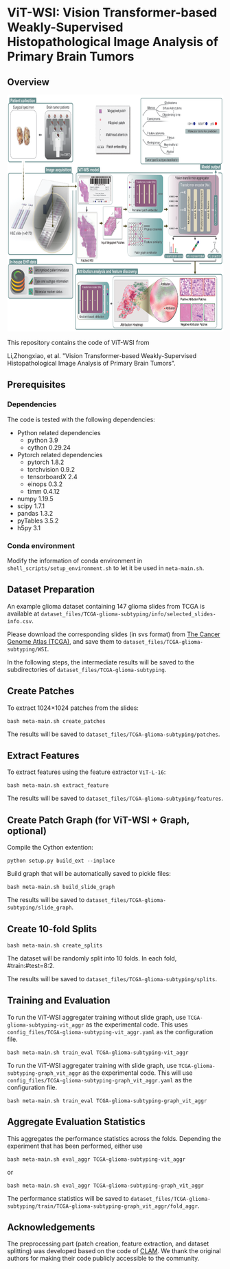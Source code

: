 # ViT-WSI: Vision Transformer-based Weakly-Supervised Histopathological Image Analysis of Primary Brain Tumors 

## Overview
<div align="center">
  <img src="./resources/ViT-WSI.png" width="800" height="550">
</div>

This repository contains the code of ViT-WSI from

Li,Zhongxiao, et al. "Vision Transformer-based Weakly-Supervised Histopathological Image Analysis of Primary Brain Tumors".

## Prerequisites

### Dependencies
The code is tested with the following dependencies:
- Python related dependencies
  - python 3.9
  - cython 0.29.24
- Pytorch related dependencies
  - pytorch 1.8.2
  - torchvision 0.9.2
  - tensorboardX 2.4
  - einops 0.3.2
  - timm 0.4.12
- numpy 1.19.5
- scipy 1.7.1
- pandas 1.3.2
- pyTables 3.5.2
- h5py 3.1

### Conda environment
Modify the information of conda environment in `shell_scripts/setup_environment.sh` to let it be used in `meta-main.sh`.

## Dataset Preparation
An example glioma dataset containing 147 glioma slides from TCGA is available at `dataset_files/TCGA-glioma-subtyping/info/selected_slides-info.csv`.

Please download the corresponding slides (in svs format) from [The Cancer Genome Atlas (TCGA)](https://portal.gdc.cancer.gov/), and save them to `dataset_files/TCGA-glioma-subtyping/WSI`. 

In the following steps, the intermediate results will be saved to the subdirectories of `dataset_files/TCGA-glioma-subtyping`.
## Create Patches
To extract 1024×1024 patches from the slides:
```
bash meta-main.sh create_patches
```
The results will be saved to `dataset_files/TCGA-glioma-subtyping/patches`.
## Extract Features
To extract features using the feature extractor `ViT-L-16`:
```
bash meta-main.sh extract_feature 
```
The results will be saved to `dataset_files/TCGA-glioma-subtyping/features`.
## Create Patch Graph (for ViT-WSI + Graph, optional)
Compile the Cython extention:
```
python setup.py build_ext --inplace
```
Build graph that will be automatically saved to pickle files:
```
bash meta-main.sh build_slide_graph
```
The results will be saved to `dataset_files/TCGA-glioma-subtyping/slide_graph`.

## Create 10-fold Splits
```
bash meta-main.sh create_splits
```
The dataset will be randomly split into 10 folds. In each fold, #train:#test=8:2.

The results will be saved to `dataset_files/TCGA-glioma-subtyping/splits`.

## Training and Evaluation
To run the ViT-WSI aggregater training without slide graph, use `TCGA-glioma-subtyping-vit_aggr` as the experimental code. This uses `config_files/TCGA-glioma-subtyping-vit_aggr.yaml` as the configuration file.
```
bash meta-main.sh train_eval TCGA-glioma-subtyping-vit_aggr
```

To run the ViT-WSI aggregater training with slide graph, use `TCGA-glioma-subtyping-graph_vit_aggr` as the experimental code. This will use `config_files/TCGA-glioma-subtyping-graph_vit_aggr.yaml` as the configuration file.

```
bash meta-main.sh train_eval TCGA-glioma-subtyping-graph_vit_aggr
```
## Aggregate Evaluation Statistics
This aggregates the performance statistics across the folds. Depending the experiment that has been performed, either use
```
bash meta-main.sh eval_aggr TCGA-glioma-subtyping-vit_aggr
```
or
```
bash meta-main.sh eval_aggr TCGA-glioma-subtyping-graph_vit_aggr
```
The performance statistics will be saved to `dataset_files/TCGA-glioma-subtyping/train/TCGA-glioma-subtyping-graph_vit_aggr/fold_aggr`.
## Acknowledgements
The preprocessing part (patch creation, feature extraction, and dataset splitting) was developed based on the code of [CLAM](https://github.com/mahmoodlab/CLAM). We thank the original authors for making their code publicly accessible to the community.